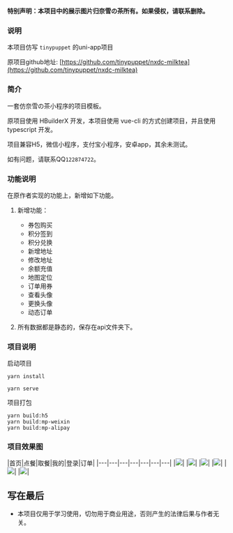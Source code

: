 **特别声明：本项目中的展示图片归奈雪の茶所有。如果侵权，请联系删除。**
### 说明

本项目仿写 ``tinypuppet`` 的uni-app项目

原项目github地址: [https://github.com/tinypuppet/nxdc-milktea](https://github.com/tinypuppet/nxdc-milktea)
### 简介

一套仿奈雪の茶小程序的项目模板。

原项目使用 HBuilderX 开发，本项目使用 vue-cli 的方式创建项目，并且使用 typescript 开发。

项目兼容H5，微信小程序，支付宝小程序，安卓app，其余未测试。

如有问题，请联系QQ``122874722``。

### 功能说明

在原作者实现的功能上，新增如下功能。

1. 新增功能：

	- 券包购买
	- 积分签到
	- 积分兑换
	- 新增地址
	- 修改地址
	- 余额充值
	- 地图定位
	- 订单用券
	- 查看头像
	- 更换头像
	- 动态订单

2. 所有数据都是静态的，保存在api文件夹下。
### 项目说明

启动项目

```
yarn install
```

```
yarn serve
```

项目打包

```
yarn build:h5
yarn build:mp-weixin
yarn build:mp-alipay
```

### 项目效果图

|首页|点餐|取餐|我的|登录|订单|
|---|---|---|---|---|---|---|
|![](./src/static/design-sketch/home.jpg)|
|![](./src/static/design-sketch/menu.jpg)|
|![](./src/static/design-sketch/order.jpg)|
|![](./src/static/design-sketch/user.jpg)|
|![](./src/static/design-sketch/login.jpg)|
|![](./src/static/design-sketch/order-details.jpg)|
## 写在最后

* 本项目仅用于学习使用，切勿用于商业用途，否则产生的法律后果与作者无关。
